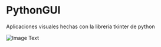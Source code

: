 # PythonGUI
Aplicaciones visuales hechas con la libreria tkinter de python

![Image Text](https://github.com/facumruiz/PythonGUI/blob/main/Form2CSV/img/gui%20responsive%20grid.PNG)
